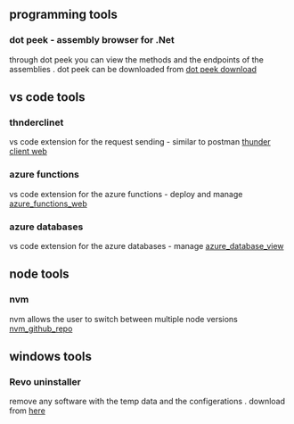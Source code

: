 ## programming tools 

### dot peek - assembly browser for .Net

through dot peek you can view the methods and the endpoints of the assemblies . 
dot peek can be downloaded from [dot peek download ](https://www.jetbrains.com/decompiler/download/download-thanks.html?platform=windows64)


## vs code tools 

### thnderclinet 
vs code extension for the request sending  - similar to postman
[thunder client web ](www.thunderclient.io)

### azure functions 
vs code extension for the azure functions - deploy and manage 
[azure_functions_web](https://marketplace.visualstudio.com/items?itemName=ms-azuretools.vscode-azurefunctions)

### azure databases 
vs code extension for the azure databases - manage 
[azure_database_view](https://marketplace.visualstudio.com/items?itemName=ms-azuretools.vscode-cosmosdb)


## node tools

### nvm 
nvm allows the user to switch between multiple node versions 
[nvm_github_repo](https://github.com/coreybutler/nvm-windows)


## windows tools

### Revo uninstaller 
remove any software with the temp data and the configerations . 
download from [here](https://www.revouninstaller.com/revo-uninstaller-free-download/)
